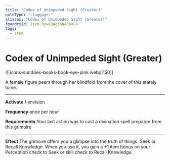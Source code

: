 ```yaml
---
title: "Codex of Unimpeded Sight (Greater)"
noteType: ":luggage:"
aliases: "Codex of Unimpeded Sight (Greater)"
foundryId: Item.0ywa34gt6N4R6oFa
tags:
  - Item
---
```


# Codex of Unimpeded Sight (Greater)
![[icons-sundries-books-book-eye-pink.webp|150]]

A female figure peers through her blindfold from the cover of this stately tome.

* * *

**Activate** f envision

**Frequency** once per hour

**Requirements** Your last action was to cast a divination spell prepared from this grimoire

* * *

**Effect** The grimoire offers you a glimpse into the truth of things. Seek or Recall Knowledge. When you use it, you gain a +1 item bonus on your Perception check to Seek or skill check to Recall Knowledge.


